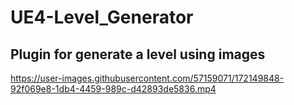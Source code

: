 # UE4-Level_Generator
 
## Plugin for generate a level using images

https://user-images.githubusercontent.com/57159071/172149848-92f069e8-1db4-4459-989c-d42893de5836.mp4


